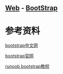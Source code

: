 ## [Web](../index.md) - [BootStrap](index.md) 

# 参考资料

[bootstrap中文网](https://www.bootcss.com/)

[bootstrap官网](https://getbootstrap.com/)

[runoob bootstrap教程](https://www.runoob.com/bootstrap/bootstrap-tutorial.html)



